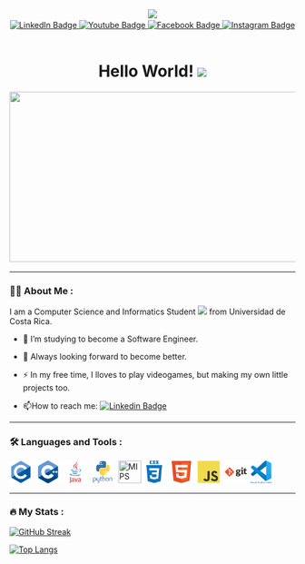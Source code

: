 <div id="header" align="center">
  <img src="https://media.giphy.com/media/M9gbBd9nbDrOTu1Mqx/giphy.gif" width="100"/>
</div>

<div id="badges" align="center">
  <a href="https://www.linkedin.com/in/mauricio-artavia-ba66a924b/">
    <img src="https://img.shields.io/badge/LinkedIn-blue?style=for-the-badge&logo=linkedin&logoColor=white" alt="LinkedIn Badge"/>
  </a>
  <a href="https://www.youtube.com/channel/UCavNXMOWZ3bXXvJwZ1GzS9Q">
    <img src="https://img.shields.io/badge/YouTube-red?style=for-the-badge&logo=youtube&logoColor=white" alt="Youtube Badge"/>
  </a>
  <a href="https://www.facebook.com/mauricio.artavia3/">
    <img src="https://img.shields.io/badge/Facebook-blue?style=for-the-badge&logo=facebook&logoColor=white" alt="Facebook Badge"/>
  </a>
  <a href="https://www.instagram.com/mau231202/">
    <img src="https://img.shields.io/badge/Instagram-dd2a7b?style=for-the-badge&logo=instagram&logoColor=white" alt="Instagram Badge"/>
  </a>
</div>

<div id="counter" align="center">
  <img src="https://komarev.com/ghpvc/?username=C10743-ArtaviaM&style=flat-square&color=blue" alt=""/>
</div>

<div id="welcome" align="center">
  <h1>
    Hello World!
    <img src="https://media.giphy.com/media/hvRJCLFzcasrR4ia7z/giphy.gif" width="30px"/>
  </h1>
</div>

<div align="center">
  <img src="https://media.giphy.com/media/dWesBcTLavkZuG35MI/giphy.gif" width="600" height="300"/>
</div>

---

### :man_technologist: About Me :
I am a Computer Science and Informatics Student <img src="https://media.giphy.com/media/WUlplcMpOCEmTGBtBW/giphy.gif" width="30"> from Universidad de Costa Rica.

- :telescope: I’m studying to become a Software Engineer.

- :seedling: Always looking forward to become better.

- :zap: In my free time, I lloves to play videogames, but making my own little projects too.

- :mailbox:How to reach me: [![Linkedin Badge](https://img.shields.io/badge/-Mauricio_A-blue?style=flat&logo=Linkedin&logoColor=white)](https://www.linkedin.com/in/mauricio-artavia-ba66a924b/)

---

### :hammer_and_wrench: Languages and Tools :
<div>
  <img src="https://github.com/devicons/devicon/blob/master/icons/c/c-original.svg" title="C" alt="C" width="40" height="40"/>&nbsp;
  <img src="https://github.com/devicons/devicon/blob/master/icons/cplusplus/cplusplus-original.svg" title="C++" alt="C++" width="40" height="40"/>&nbsp;
  <img src="https://github.com/devicons/devicon/blob/master/icons/java/java-original-wordmark.svg" title="Java" alt="Java" width="40" height="40"/>&nbsp;
  <img src="https://github.com/devicons/devicon/blob/master/icons/python/python-original-wordmark.svg" title="Python" alt="Python" width="40" height="40"/>&nbsp;
  <img src="https://github.com/C10743-ArtaviaM/ci0114_24a_c10743/blob/main/sources/images/MIPS.svg" title="MIPS" **alt="MIPS" width="40" height="40"/>
  <img src="https://github.com/devicons/devicon/blob/master/icons/css3/css3-plain-wordmark.svg"  title="CSS3" alt="CSS" width="40" height="40"/>&nbsp;
  <img src="https://github.com/devicons/devicon/blob/master/icons/html5/html5-original.svg" title="HTML5" alt="HTML" width="40" height="40"/>&nbsp;
  <img src="https://github.com/devicons/devicon/blob/master/icons/javascript/javascript-original.svg" title="JavaScript" alt="JavaScript" width="40" height="40"/>&nbsp;
  <img src="https://github.com/devicons/devicon/blob/master/icons/git/git-original-wordmark.svg" title="Git" **alt="Git" width="40" height="40"/>
  <img src="https://github.com/devicons/devicon/blob/master/icons/vscode/vscode-original-wordmark.svg" title="VSCode" **alt="VSCode" width="40" height="40"/>
</div>

---

### :fire: My Stats :
[![GitHub Streak](http://github-readme-streak-stats.herokuapp.com?user=C10743-ArtaviaM&theme=dark&background=000000)](https://git.io/streak-stats)

[![Top Langs](https://github-readme-stats.vercel.app/api/top-langs/?username=C10743-ArtaviaM&layout=compact&theme=vision-friendly-dark)](https://github.com/anuraghazra/github-readme-stats)

<!-- ### Hi there 👋

<!--
**C10743-ArtaviaM/C10743-ArtaviaM** is a ✨ _special_ ✨ repository because its `README.md` (this file) appears on your GitHub profile.

Here are some ideas to get you started:

- 🔭 I’m currently working on ...
- 🌱 I’m currently learning ...
- 👯 I’m looking to collaborate on ...
- 🤔 I’m looking for help with ...
- 💬 Ask me about ...
- 📫 How to reach me: ...
- 😄 Pronouns: ...
- ⚡ Fun fact: ...
-->
